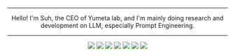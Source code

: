 <hr>
<div align="center">
  Hello! I'm Suh, the CEO of Yumeta lab, and I'm mainly doing research and development on LLM, especially Prompt Engineering.
</div>
<hr>
<div align="center">
  <img src="https://img.shields.io/badge/PHP-777BB4?style=for-the-badge&logo=php&logoColor=white">
  <img src="https://img.shields.io/badge/CSS3-1572B6?style=for-the-badge&logo=css3&logoColor=white">
  <img src="https://img.shields.io/badge/HTML5-E34F26?style=for-the-badge&logo=html5&logoColor=white">
  <img src="https://img.shields.io/badge/Prompt Engineering-239120?style=for-the-badge&logo=openai&logoColor=white">
  <img src="https://img.shields.io/badge/C++-00599C?style=for-the-badge&logo=cplusplus&logoColor=white" >
  <img src="https://img.shields.io/badge/Python-3776AB?style=for-the-badge&logo=python&logoColor=white" >
  <img src="https://img.shields.io/badge/Skript-62B47A?style=for-the-badge&logo=minecraft&logoColor=white" >

</div>
